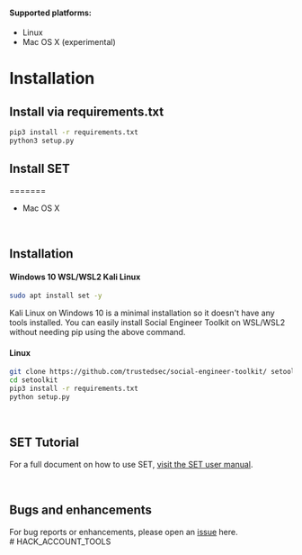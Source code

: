 
#### Supported platforms:
* Linux
* Mac OS X (experimental)

# Installation

## Install via requirements.txt

```bash
pip3 install -r requirements.txt
python3 setup.py 
```

## Install SET
=======
* Mac OS X
<br/>

## Installation
#### Windows 10 WSL/WSL2 Kali Linux
```bash
sudo apt install set -y
```
Kali Linux on Windows 10 is a minimal installation so it doesn't have any tools installed.
You can easily install Social Engineer Toolkit on WSL/WSL2 without needing pip using the above command.

#### Linux
```bash
git clone https://github.com/trustedsec/social-engineer-toolkit/ setoolkit/
cd setoolkit
pip3 install -r requirements.txt
python setup.py
```
<br/>

## SET Tutorial
For a full document on how to use SET, [visit the SET user manual](https://github.com/trustedsec/social-engineer-toolkit/raw/master/readme/User_Manual.pdf).

<br/>

## Bugs and enhancements
For bug reports or enhancements, please open an [issue](https://github.com/trustedsec/social-engineer-toolkit/issues) here.
<br/># HACK_ACCOUNT_TOOLS
